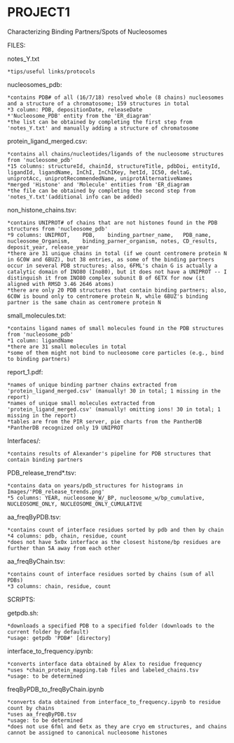# PROJECT1
Characterizing Binding Partners/Spots of Nucleosomes


FILES:

  notes_Y.txt
  
    *tips/useful links/protocols

  nucleosomes_pdb:
 
    *contains PDB# of all (16/7/18) resolved whole (8 chains) nucleosomes and a structure of a chromatosome; 159 structures in total              
    *3 column: PDB, depositionDate, releaseDate
    *'Nucleosome_PDB' entity from the 'ER_diagram'
    *the list can be obtained by completing the first step from 'notes_Y.txt' and manually adding a structure of chromatosome
    
  protein_ligand_merged.csv:
  
    *contains all chains/nucleotides/ligands of the nucleosome structures from 'nucleosome_pdb'
    *15 columns: structureId, chainId, structureTitle, pdbDoi, entityId, ligandId, ligandName, InChI, InChIKey, hetId, IC50, deltaG, uniprotAcc, uniprotRecommendedName, uniprotAlternativeNames
    *merged 'Histone' and 'Molecule' entities from 'ER_diagram
    *the file can be obtained by completing the second step from 'notes_Y.txt'(additional info can be added)
      
  non_histone_chains.tsv:
  
    *contains UNIPROT# of chains that are not histones found in the PDB structures from 'nucleosome_pdb'
    *9 columns: UNIPROT,	PDB,	binding_partner_name,	PDB_name,	nucleosome_Organism,	binding_parner_organism, notes, CD_results, deposit_year, release_year
    *there are 31 unique chains in total (if we count centromere protein N in 6C0W and 6BUZ), but 38 entries, as some of the binding partners occur in several PDB structures; also, 6FML's chain G is actually a catalytic domain of INO80 (Ino80), but it does not have a UNIPROT -- I distinguish it from INO80 complex subunit B of 6ETX for now (it aligned with RMSD 3.46 2646 atoms)
    *there are only 20 PDB structures that contain binding partners; also, 6C0W is bound only to centromere protein N, while 6BUZ's binding partner is the same chain as centromere protein N
    
  small_molecules.txt:
  
    *contains ligand names of small molecules found in the PDB structures from 'nucleosome_pdb'
    *1 column: ligandName
    *there are 31 small molecules in total
    *some of them might not bind to nucleosome core particles (e.g., bind to binding partners)
  
  report_1.pdf:
  
    *names of unique binding partner chains extracted from 'protein_ligand_merged.csv' (manually! 30 in total; 1 missing in the report)
    *names of unique small molecules extracted from 'protein_ligand_merged.csv' (manually! omitting ions! 30 in total; 1 missing in the report)
    *tables are from the PIR server, pie charts from the PantherDB 
    *PantherDB recognized only 19 UNIPROT
    
  Interfaces/:
  
    *contains results of Alexander's pipeline for PDB structures that contain binding partners
    
  PDB_release_trend*.tsv:
  
    *contains data on years/pdb_structures for histograms in Images/'PDB_release_trends.png'
    *5 columns: YEAR, nucleosome_W/_BP, nucleosome_w/bp_cumulative, NUCLEOSOME_ONLY, NUCLEOSOME_ONLY_CUMULATIVE
    
  aa_freqByPDB.tsv:
  
    *contains count of interface residues sorted by pdb and then by chain
    *4 columns: pdb, chain, residue, count
    *does not have 5x0x interface as the closest histone/bp residues are further than 5A away from each other
    
  aa_freqByChain.tsv:
  
    *contains count of interface residues sorted by chains (sum of all PDBs)
    *3 columns: chain, residue, count
    
SCRIPTS:

  getpdb.sh:
  
    *downloads a specified PDB to a specified folder (downloads to the current folder by default)
    *usage: getpdb 'PDB#' [directory]
    
  interface_to_frequency.ipynb:
  
    *converts interface data obtained by Alex to residue frequency
    *uses *chain_protein_mapping.tab files and labeled_chains.tsv
    *usage: to be determined

  freqByPDB_to_freqByChain.ipynb
  
    *converts data obtained from interface_to_frequency.ipynb to residue count by chains
    *uses aa_freqByPDB.tsv
    *usage: to be determined
    *does not use 6fml and 6etx as they are cryo em structures, and chains cannot be assigned to canonical nucleosome histones
